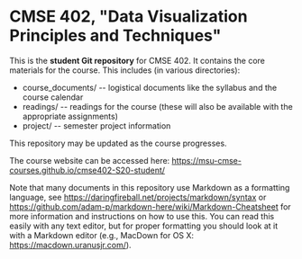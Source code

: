 # CMSE 402, "Data Visualization Principles and Techniques"

This is the **student Git repository** for CMSE 402. It contains the core materials for the course. This includes (in various directories):

* course_documents/ -- logistical documents like the syllabus and the course calendar
* readings/ -- readings for the course (these will also be available with the appropriate assignments)
* project/ -- semester project information

This repository may be updated as the course progresses.

The course website can be accessed here: https://msu-cmse-courses.github.io/cmse402-S20-student/

Note that many documents in this repository use Markdown as a formatting language, see https://daringfireball.net/projects/markdown/syntax or https://github.com/adam-p/markdown-here/wiki/Markdown-Cheatsheet for more information and instructions on how to use this. You can read this easily with any text editor, but for proper formatting you should look at it with a Markdown editor (e.g., MacDown for OS X: https://macdown.uranusjr.com/).
